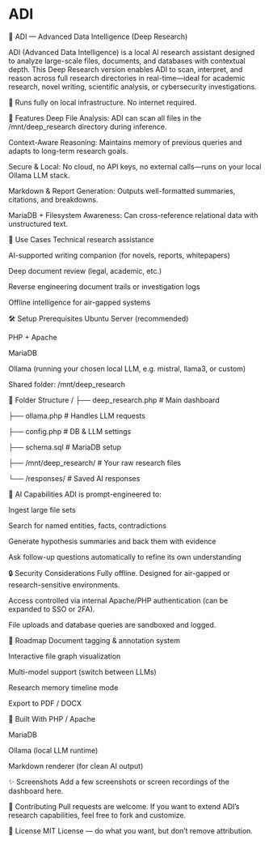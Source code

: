 # ADI
🧠 ADI — Advanced Data Intelligence (Deep Research)

ADI (Advanced Data Intelligence) is a local AI research assistant designed to analyze large-scale files, documents, and databases with contextual depth. This Deep Research version enables ADI to scan, interpret, and reason across full research directories in real-time—ideal for academic research, novel writing, scientific analysis, or cybersecurity investigations.

🔐 Runs fully on local infrastructure. No internet required.

🚀 Features
Deep File Analysis: ADI can scan all files in the /mnt/deep_research directory during inference.

Context-Aware Reasoning: Maintains memory of previous queries and adapts to long-term research goals.

Secure & Local: No cloud, no API keys, no external calls—runs on your local Ollama LLM stack.

Markdown & Report Generation: Outputs well-formatted summaries, citations, and breakdowns.

MariaDB + Filesystem Awareness: Can cross-reference relational data with unstructured text.

🧩 Use Cases
Technical research assistance

AI-supported writing companion (for novels, reports, whitepapers)

Deep document review (legal, academic, etc.)

Reverse engineering document trails or investigation logs

Offline intelligence for air-gapped systems

🛠️ Setup
Prerequisites
Ubuntu Server (recommended)

PHP + Apache

MariaDB

Ollama (running your chosen local LLM, e.g. mistral, llama3, or custom)

Shared folder: /mnt/deep_research


📁 Folder Structure
/
├── deep_research.php       # Main dashboard

├── ollama.php              # Handles LLM requests

├── config.php              # DB & LLM settings

├── schema.sql              # MariaDB setup

├── /mnt/deep_research/     # Your raw research files

└── /responses/             # Saved AI responses


🧠 AI Capabilities
ADI is prompt-engineered to:

Ingest large file sets

Search for named entities, facts, contradictions

Generate hypothesis summaries and back them with evidence

Ask follow-up questions automatically to refine its own understanding


🔒 Security Considerations
Fully offline. Designed for air-gapped or research-sensitive environments.

Access controlled via internal Apache/PHP authentication (can be expanded to SSO or 2FA).

File uploads and database queries are sandboxed and logged.


📅 Roadmap
 Document tagging & annotation system

 Interactive file graph visualization

 Multi-model support (switch between LLMs)

 Research memory timeline mode

 Export to PDF / DOCX


🤖 Built With
PHP / Apache

MariaDB

Ollama (local LLM runtime)

Markdown renderer (for clean AI output)


✨ Screenshots
Add a few screenshots or screen recordings of the dashboard here.


🤝 Contributing
Pull requests are welcome. If you want to extend ADI’s research capabilities, feel free to fork and customize.


📜 License
MIT License — do what you want, but don’t remove attribution.
